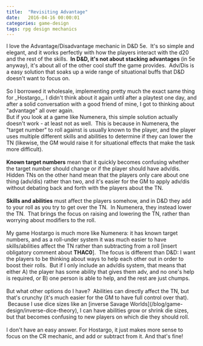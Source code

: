 ```yaml
---
title:  "Revisiting Advantage"
date:   2016-04-16 00:00:01
categories: game-design
tags: rpg design mechanics
---
```


<div class="separator" style="clear: both; text-align: center;">
</div>
<div>
I love the Advantage/Disadvantage mechanic in D&amp;D 5e. &nbsp;It's so simple and elegant, and it works perfectly with how the players interact with the d20 and the rest of the skills. <b>&nbsp;In D&amp;D, it's not about stacking advantages </b>(in 5e anyway), it's about all of the other cool stuff the game provides. &nbsp;Adv/Dis is a easy solution that soaks up a wide range of situational buffs that D&amp;D doesn't want to focus on.</div>
<div>
<br /></div>
So I borrowed it wholesale, implementing pretty much the exact same thing for _Hostargo_. I didn't think about it again until after a playtest one day, and after a solid conversation with a good friend of mine, I got to thinking about "advantage" all over again.<br />
<div>
But if you look at a game like Numenera, this simple solution actually doesn't work - at least not as well. &nbsp;This is because in Numenera, the "target number" to roll against is usually known to the player, and the player uses multiple different skills and abilities to determine if they can lower the TN (likewise, the GM would raise it for situational effects that make the task more difficult).</div>
<div>
<br /></div>
<div>
<b>Known target numbers</b> mean that it quickly becomes confusing whether the target number should change or if the player should have adv/dis. Hidden TNs on the other hand mean that the players only care about one thing (adv/dis) rather than two, and it's easier for the GM to apply adv/dis without debating back and forth with the players about the TN.</div>
<div>
<br /></div>
<div>
<b>Skills and abilities</b> must affect the players somehow, and in D&amp;D they add to your roll as you try to get over the TN. &nbsp;In Numenera, they instead lower the TN. &nbsp;That brings the focus on raising and lowering the TN, rather than worrying about modifiers to the roll.</div>
<div>
<br /></div>
My game Hostargo is much more like Numenera: it has known target numbers, and as a roll-under system it was much easier to have skills/abilities affect the TN rather than subtracting from a roll [insert obligatory comment about <b>THAC0</b>]. &nbsp;The focus is different than D&amp;D: I want the players to be thinking about ways to help each other out in order to boost their rolls. &nbsp;But if I only include an adv/dis system, that means that either A) the player has some ability that gives them adv, and no one's help is required, or B) one person is able to help, and the rest are just chumps.<br />
<br />
But what other options do I have? &nbsp;Abilities can directly affect the TN, but that's crunchy (it's much easier for the GM to have full control over that). &nbsp;Because I use dice sizes like an [inverse Savage Worlds](/blog/game-design/inverse-dice-theory), I can have abilities grow or shrink die sizes, but that becomes confusing to new players on which die they should roll.<br />
<br />
I don't have an easy answer. For Hostargo, it just makes more sense to focus on the CR mechanic, and add or subtract from it. And that's fine!<br />
<br />

